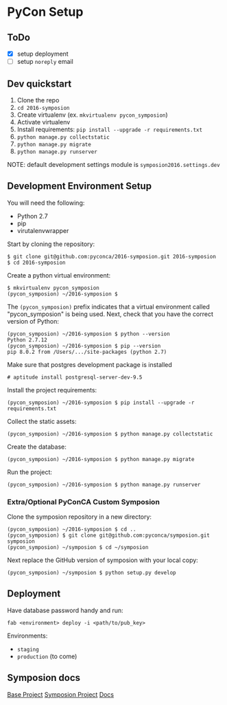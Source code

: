 PyCon Setup
===========

ToDo
----

- [x] setup deployment
- [ ] setup `noreply` email

Dev quickstart
--------------

1. Clone the repo
2. `cd 2016-symposion`
3. Create virtualenv (ex. `mkvirtualenv pycon_symposion`)
4. Activate virtualenv
5. Install requirements: `pip install --upgrade -r requirements.txt`
6. `python manage.py collectstatic`
7. `python manage.py migrate`
8. `python manage.py runserver`

NOTE: default development settings module is `symposion2016.settings.dev`

Development Environment Setup
-----------------------------

You will need the following:

* Python 2.7
* pip
* virutalenvwrapper

Start by cloning the repository:

```
$ git clone git@github.com:pyconca/2016-symposion.git 2016-symposion
$ cd 2016-symposion
```

Create a python virtual environment:

```
$ mkvirtualenv pycon_symposion
(pycon_symposion) ~/2016-symposion $
```

The `(pycon_symposion)` prefix indicates that a virtual environment called "pycon_symposion" is being used. Next, check that you have the correct version of Python:

```
(pycon_symposion) ~/2016-symposion $ python --version
Python 2.7.12
(pycon_symposion) ~/2016-symposion $ pip --version
pip 8.0.2 from /Users/.../site-packages (python 2.7)
```

Make sure that postgres development package is installed

```
# aptitude install postgresql-server-dev-9.5
```

Install the project requirements:


```
(pycon_symposion) ~/2016-symposion $ pip install --upgrade -r requirements.txt
```

Collect the static assets:

```
(pycon_symposion) ~/2016-symposion $ python manage.py collectstatic
```

Create the database:

```
(pycon_symposion) ~/2016-symposion $ python manage.py migrate
```

Run the project:

```
(pycon_symposion) ~/2016-symposion $ python manage.py runserver
```

### Extra/Optional PyConCA Custom Symposion

Clone the symposion repository in a new directory:

```
(pycon_symposion) ~/2016-symposion $ cd ..
(pycon_symposion) $ git clone git@github.com:pyconca/symposion.git symposion
(pycon_symposion) ~/symposion $ cd ~/symposion
```

Next replace the GitHub version of symposion with your local copy:

```
(pycon_symposion) ~/symposion $ python setup.py develop
```

Deployment
----------

Have database password handy and run:

    fab <environment> deploy -i <path/to/pub_key>

Environments:

+ `staging`
+ `production` (to come)

Symposion docs
--------------

[Base Project](https://github.com/pinax/pinax-project-symposion)
[Symposion Project](https://github.com/pinax/symposion)
[Docs](https://symposion.readthedocs.io/en/latest/)

